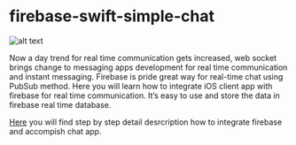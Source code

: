 # firebase-swift-simple-chat
![alt text](firechat.gif)

Now a day trend for real time communication gets increased, web socket brings change to messaging apps development for real time communication and instant messaging. Firebase is pride great way for real-time chat using PubSub method. Here you will learn how to integrate iOS client app with firebase for real time communication. It’s easy to use and store the data in firebase real time database.

[Here](https://www.logisticinfotech.com/blog/real-time-chat-application-with-firebase/) you will find step by step detail desrcription how to integrate firebase and accompish chat app.
